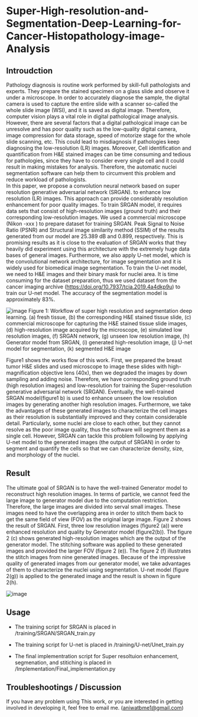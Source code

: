 # Super-High-resolution-and-Segmentation-Deep-Learning-for-Cancer-Histopathology-image-Analysis


## Introudction


 Pathology diagnosis is routine work performed by skill-full pathologists and experts. They prepare the stained specimen on a glass slide and observe it under a microscope. In order to accurately diagnose the sample, the digital camera is used to capture the entire slide with a scanner so-called the whole slide image (WSI), and it is saved as digital image. Therefore, computer vision plays a vital role in digital pathological image analysis.  However, there are several factors that a digital pathological image can be unresolve and has poor quality such as the low-quality digital camera, image compression for data storage, speed of motorize stage for the whole slide scanning, etc.  This could lead to misdiagnosis if pathologies keep diagnosing the low-resolution (LR) images. Moreover, Cell identification and quantification from H&E stained images can be time consuming and tedious for pathologies, since they have to consider every single cell and it could result in making mistakes for analysis. Therefore, the automatic nuclei segmentation software can help them to circumvent this problem and reduce workload of pathologists.   
In this paper, we propose a convolution neural network based on super resolution generative adversarial network (SRGAN). to enhance low resolution (LR) images. This approach can provide considerably resolution enhancement for poor quality images. To train SRGAN model, it requires data sets that consist of high-resolution images (ground truth) and their corresponding low-resolution images. We used a commercial microscope (Nikon -xxx ) to prepare dataset for training SRGAN. Peak Signal to Noise Ratio (PSNR) and Structural image similarity method (SSIM) of the results generated from our model are 25.389 dB and 0.899, respectively. This is promising results as it is close to the evaluation of SRGAN works  that they heavily did experiment using this architecture with the extremely huge data bases of general images. Furthermore, we also apply U-net model, which is the convolutional network architecture, for image segmentation and it is widely used for biomedical image segmentation. To train the U-net model, we need to H&E images and their binary mask for nuclei area. It is time consuming for the dataset  preparation, thus we used dataset from the cancer imaging archive (https://doi.org/10.7937/tcia.2019.4a4dkp9u) to train our U-net model.  The accuracy of the segmentation model is approximately 83%. 




![image](https://user-images.githubusercontent.com/83015448/115782089-4184c780-a389-11eb-85c6-5437c4d13272.png)
Figure 1: Workflow of super high resolution and segmentation deep learning. (a) fresh tissue, (b) the corresponding H&E stained tissue slide, (c) commercial microscope for capturing the H&E stained tissue slide images, (d) high-resolution image acquired by the microscope, (e) simulated low resolution images, (f) SRGAN network, (g) unseen low resolution image, (h) Generator model from SRGAN, (i) generated high-resolution image, (j) U-net model for segmentation, (k) segmented H&E image


Figure1 shows the works flow of this work. First, we prepared the breast tumor H&E slides and used microscope to image these slides with high-magnification objective lens (40x), then we degraded the images by down sampling and adding noise. Therefore, we have corresponding ground truth (high resolution images) and low-resolution for training the Super-resolution generative adversarial network (SRGAN).  Eventually, the well-trained SRGAN model(figure1 b) is used to enhance unseen the low resolution images by generating another high resolution images. Furthermore, we take the advantages of these generated images to characterize the cell images as their resolution is substantially improved and they contain considerable detail. Particularly, some nuclei are close to each other, but they cannot resolve as the poor image quality, thus the software will segment them as a single cell. However, SRGAN can tackle this problem following by applying U-net model to the generated images (the output of SRGAN) in order to segment and quantify the cells so that we can characterize density, size, and morphology of the nuclei.  


## Result 

The ultimate goal of SRGAN is to have the well-trained Generator model to reconstruct high resolution images. In terms of particle, we cannot feed the large image to generator model due to the computation restriction. Therefore, the large images are divided into serval small images. These images need to have the overlapping area in order to stitch them back to get the same field of view (FOV) as the original large image.   Figure 2 shows the result of SRGAN. First, three low resolution images (figure2 (a)) were enhanced resolution and quality by Generator model (figure2(b)). The figure 2 (c) shows generated high-resolution images which are the output of the generator model. The stitching software was applied to these generated images and provided the larger FOV (figure 2 (e)).  The figure 2 (f) illustrates the stitch images from nine generated images. Because of the impressive quality of generated images from our generator model, we take advantages of them to characterize the nuclei using segmentation. U-net model (figure 2(g)) is applied to the generated image and the result is shown in figure 2(h).



 ![image](https://user-images.githubusercontent.com/83015448/115810775-86762180-a3bc-11eb-9efd-8fbed44575b0.png)

 
 
 

## Usage ##

  * The training script for SRGAN is placed in /training/SRGAN/SRGAN_train.py
   
  * The training script for U-net is placed in /training/U-net/Unet_train.py
   
   * The final implementration script for Super resoltuion enhancement, segmenation, and stitiching is placed in /Implementation/Final_implementation.py









## Troubleshootings / Discussion
If you have any problem using This work, or you are interested in getting involved in developing it, feel free to email me. (aniwatbme1@gmail.com)









